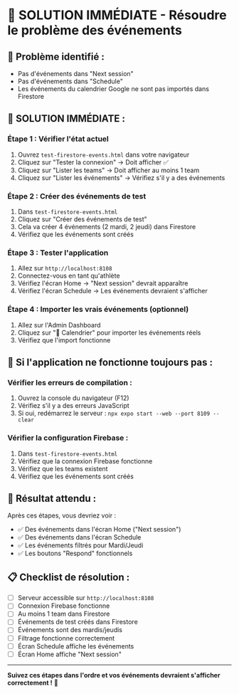 # 🚀 SOLUTION IMMÉDIATE - Résoudre le problème des événements

## 🎯 **Problème identifié :**
- Pas d'événements dans "Next session"
- Pas d'événements dans "Schedule"
- Les événements du calendrier Google ne sont pas importés dans Firestore

## 🔧 **SOLUTION IMMÉDIATE :**

### **Étape 1 : Vérifier l'état actuel**
1. Ouvrez `test-firestore-events.html` dans votre navigateur
2. Cliquez sur "Tester la connexion" → Doit afficher ✅
3. Cliquez sur "Lister les teams" → Doit afficher au moins 1 team
4. Cliquez sur "Lister les événements" → Vérifiez s'il y a des événements

### **Étape 2 : Créer des événements de test**
1. Dans `test-firestore-events.html`
2. Cliquez sur "Créer des événements de test"
3. Cela va créer 4 événements (2 mardi, 2 jeudi) dans Firestore
4. Vérifiez que les événements sont créés

### **Étape 3 : Tester l'application**
1. Allez sur `http://localhost:8108`
2. Connectez-vous en tant qu'athlète
3. Vérifiez l'écran Home → "Next session" devrait apparaître
4. Vérifiez l'écran Schedule → Les événements devraient s'afficher

### **Étape 4 : Importer les vrais événements (optionnel)**
1. Allez sur l'Admin Dashboard
2. Cliquez sur "📅 Calendrier" pour importer les événements réels
3. Vérifiez que l'import fonctionne

## 🚨 **Si l'application ne fonctionne toujours pas :**

### **Vérifier les erreurs de compilation :**
1. Ouvrez la console du navigateur (F12)
2. Vérifiez s'il y a des erreurs JavaScript
3. Si oui, redémarrez le serveur : `npx expo start --web --port 8109 --clear`

### **Vérifier la configuration Firebase :**
1. Dans `test-firestore-events.html`
2. Vérifiez que la connexion Firebase fonctionne
3. Vérifiez que les teams existent
4. Vérifiez que les événements sont créés

## 🎯 **Résultat attendu :**
Après ces étapes, vous devriez voir :
- ✅ Des événements dans l'écran Home ("Next session")
- ✅ Des événements dans l'écran Schedule
- ✅ Les événements filtrés pour Mardi/Jeudi
- ✅ Les boutons "Respond" fonctionnels

## 📋 **Checklist de résolution :**

- [ ] Serveur accessible sur `http://localhost:8108`
- [ ] Connexion Firebase fonctionne
- [ ] Au moins 1 team dans Firestore
- [ ] Événements de test créés dans Firestore
- [ ] Événements sont des mardis/jeudis
- [ ] Filtrage fonctionne correctement
- [ ] Écran Schedule affiche les événements
- [ ] Écran Home affiche "Next session"

---

**Suivez ces étapes dans l'ordre et vos événements devraient s'afficher correctement !** 🚀

